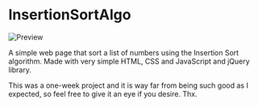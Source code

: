 # InsertionSortAlgo

![Preview](https://user-images.githubusercontent.com/53235472/113476831-3faca000-947e-11eb-923f-ca0660fe993e.jpg)

A simple web page that sort a list of numbers using the Insertion Sort algorithm. Made with very simple HTML, CSS and JavaScript and jQuery library.

This was a one-week project and it is way far from being such good as I expected, so feel free to give it an eye if you desire.
Thx.
